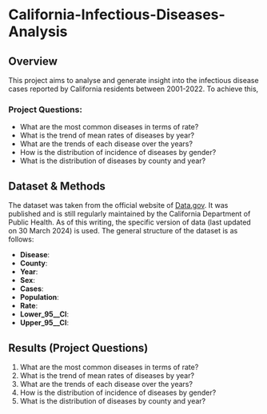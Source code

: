 # California-Infectious-Diseases-Analysis
## Overview
This project aims to analyse and generate insight into the infectious disease cases reported by California residents between 2001-2022. To achieve this,
### Project Questions:
* What are the most common diseases in terms of rate?
* What is the trend of mean rates of diseases by year?
* What are the trends of each disease over the years?
* How is the distribution of incidence of diseases by gender?
* What is the distribution of diseases by county and year?

## Dataset & Methods
The dataset was taken from the official website of [Data.gov](https://catalog.data.gov/dataset/infectious-diseases-by-disease-county-year-and-sex-6e856). It was published and is still regularly maintained by the California Department of Public Health. As of this writing, the specific version of data (last updated on 30 March 2024) is used. The general structure of the dataset is as follows:
* **Disease**:
* **County**:
* **Year**:
* **Sex**:
* **Cases**:
* **Population**:
* **Rate**:
* **Lower_95__CI**:
* **Upper_95__CI**:

## Results (Project Questions)
1. What are the most common diseases in terms of rate?
2. What is the trend of mean rates of diseases by year?
3. What are the trends of each disease over the years?
4. How is the distribution of incidence of diseases by gender?
5. What is the distribution of diseases by county and year?
